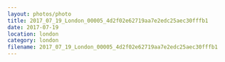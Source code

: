 ```yaml
---
layout: photos/photo
title: 2017_07_19_London_00005_4d2f02e62719aa7e2edc25aec30fffb1
date: 2017-07-19
location: london
category: london
filename: 2017_07_19_London_00005_4d2f02e62719aa7e2edc25aec30fffb1
---
```

